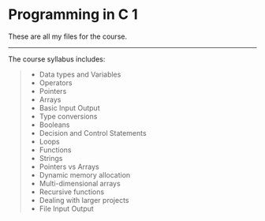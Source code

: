 # Programming in C 1
These are all my files for the course.
___

The course syllabus includes:
> * Data types and Variables
> * Operators
> * Pointers
> * Arrays
> * Basic Input Output
> * Type conversions
> * Booleans
> * Decision and Control Statements
> * Loops
> * Functions
> * Strings
> * Pointers vs Arrays
> * Dynamic memory allocation
> * Multi-dimensional arrays
> * Recursive functions
> * Dealing with larger projects
> * File Input Output
